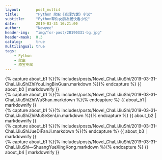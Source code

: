 ```yaml
---
layout:       post_multi4
title:        "Python 爬取《查理九世》小说"
subtitle:     "Python帮你女朋友畅快看小说"
date:         2019-03-31 16:21:00
author:       "Newyee"
header-img:   "img/for-post/20190331-bg.jpg"
header-mask:  0.3
catalog:      true
multilingual: true
tags:
    - Python
    - 爬虫
    - 原宝专属
---
```


<!-- Book No.0 -->
<div class="b0 post-container">
    {% capture about_b1 %}{% includes/posts/Novel_ChaLiJiuShi/2019-03-31-ChaLiJiuShiZhiYouLingBinGuan.markdown %}{% endcapture %}
    {{ about_b0 | markdownify }}
</div>

<!-- Book No.1 -->
<div class="b1 post-container">
    {% capture about_b1 %}{% includes/posts/Novel_ChaLiJiuShi/2019-03-31-ChaLiJiuShiZhiWuShan.markdown %}{% endcapture %}
    {{ about_b1 | markdownify }}
</div>

<!-- Book No.2 -->
<div class="b2 post-container">
    {% capture about_b1 %}{% includes/posts/Novel_ChaLiJiuShi/2019-03-31-ChaLiJiuShiZhiMuSeSenLin.markdown %}{% endcapture %}
    {{ about_b2 | markdownify }}
</div>

<!-- Book No.3 -->
<div class="b3 post-container">
    {% capture about_b1 %}{% includes/posts/Novel_ChaLiJiuShi/2019-03-31-ChaLiJiuShiJueDiFanJi.markdown %}{% endcapture %}
    {{ about_b3 | markdownify }}
</div>

<!-- Book No.4 -->
<div class="b4 post-container">
    {% capture about_b1 %}{% includes/posts/Novel_ChaLiJiuShi/2019-03-31-ChaLiJiuShi―ShuangYueXingKong.markdown %}{% endcapture %}
    {{ about_b4 | markdownify }}
</div>

